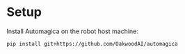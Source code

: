 # Setup
Install Automagica on the robot host machine:
```
pip install git+https://github.com/OakwoodAI/automagica
```
